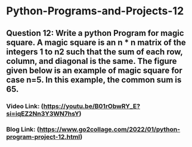 # Python-Programs-and-Projects-12

## Question 12: Write a python Program for magic square. A magic square is an n * n matrix of the integers 1 to n2 such that the sum of each row, column, and diagonal is the same. The figure given below is an example of magic square for case n=5. In this example, the common sum is 65. 

### Video Link: (https://youtu.be/B01rObwRY_E?si=iqEZ2Nn3Y3WN7hsY)

### Blog Link: (https://www.go2collage.com/2022/01/python-program-project-12.html)
